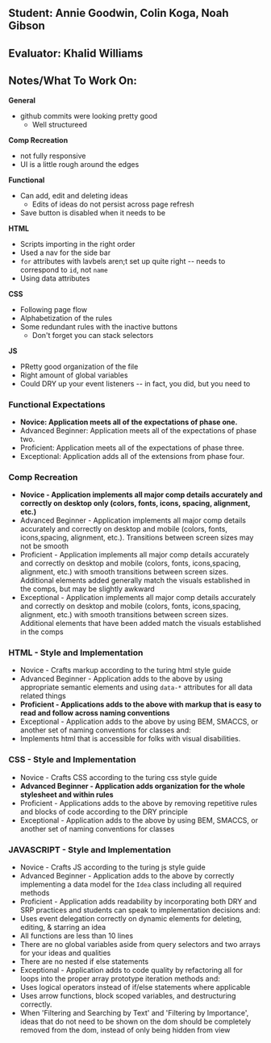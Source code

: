 ## Student: Annie Goodwin, Colin Koga, Noah Gibson 
## Evaluator: Khalid Williams 
## Notes/What To Work On:

__General__ 
* github commits were looking pretty good 
  * Well structureed 

__Comp Recreation__
* not fully responsive
* UI is a little rough around the edges 

__Functional__
* Can add, edit and deleting ideas 
  * Edits of ideas do not persist across page refresh 
* Save button is disabled when it needs to be 

__HTML__
* Scripts importing in the right order 
* Used a nav for the side bar 
* `for` attributes with lavbels aren;t set up quite right -- needs to correspond to `id`, not `name`
* Using data attributes 

__CSS__ 
* Following page flow 
* Alphabetization of the rules 
* Some redundant rules with the inactive buttons
  * Don't forget you can stack selectors

__JS__ 
* PRetty good organization of the file 
* Right amount of global variables 
* Could DRY up your event listeners -- in fact, you did, but you need to 

### Functional Expectations

*  __Novice: Application meets all of the expectations of phase one.__
*  Advanced Beginner: Application meets all of the expectations of phase two.
*  Proficient: Application meets all of the expectations of phase three.
*  Exceptional: Application adds all of the extensions from phase four.

### Comp Recreation

*  __Novice - Application implements all major comp details accurately and correctly on desktop only (colors, fonts, icons, spacing, alignment, etc.)__
*  Advanced Beginner - Application implements all major comp details accurately and correctly on desktop and mobile (colors, fonts, icons,spacing, alignment,  etc.). Transitions between screen sizes may not be smooth
*  Proficient - Application implements all major comp details accurately and correctly on desktop and mobile (colors, fonts, icons,spacing, alignment,  etc.) with smooth transitions between screen sizes. Additional elements added generally match the visuals established in the comps, but may be slightly awkward
*  Exceptional - Application implements all major comp details accurately and correctly on desktop and mobile (colors, fonts, icons,spacing, alignment,  etc.) with smooth transitions between screen sizes. Additional elements that have been added match the visuals established in the comps

### HTML - Style and Implementation

*  Novice - Crafts markup according to the turing html style guide
*  Advanced Beginner - Application adds to the above by using appropriate semantic elements and using `data-*` attributes for all data related things
*  __Proficient - Applications adds to the above with markup that is easy to read and follow across naming conventions__
*  Exceptional - Application adds to the above by using BEM, SMACCS, or another set of naming conventions for classes and:
  *  Implements html that is accessible for folks with visual disabilities.

### CSS - Style and Implementation

*  Novice - Crafts CSS according to the turing css style guide
*  __Advanced Beginner - Application adds organization for the whole stylesheet and within rules__
*  Proficient - Applications adds to the above by removing repetitive rules and blocks of code according to the DRY principle
*  Exceptional - Application adds to the above by using BEM, SMACCS, or another set of naming conventions for classes

### JAVASCRIPT - Style and Implementation

*  Novice - Crafts JS according to the turing js style guide
*  Advanced Beginner - Application adds to the above by correctly implementing a data model for the `Idea` class including all required methods
*  Proficient - Application adds readability by incorporating both DRY and SRP practices and students can speak to implementation decisions and:
  *  Uses event delegation correctly on dynamic elements for deleting, editing, & starring an idea
  *  All functions are less than 10 lines
  *  There are no global variables aside from query selectors and two arrays for your ideas and qualities
  *  There are no nested if else statements
*  Exceptional - Application adds to code quality by refactoring all for loops into the proper array prototype iteration methods and:
  *  Uses logical operators instead of if/else statements where applicable
  *  Uses arrow functions, block scoped variables, and destructuring correctly.
  *  When 'Filtering and Searching by Text' and 'Filtering by Importance', ideas that do not need to be shown on the dom should be completely removed from the dom, instead of only being hidden from view